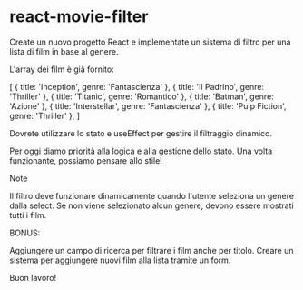 react-movie-filter
===

Create un nuovo progetto React e implementate un sistema di filtro per una lista di film in base al genere.

L'array dei film è già fornito: 

 [
   { title: 'Inception', genre: 'Fantascienza' },
   { title: 'Il Padrino', genre: 'Thriller' },
   { title: 'Titanic', genre: 'Romantico' },
   { title: 'Batman', genre: 'Azione' },
   { title: 'Interstellar', genre: 'Fantascienza' },
   { title: 'Pulp Fiction', genre: 'Thriller' },
 ]


Dovrete utilizzare lo stato e useEffect per gestire il filtraggio dinamico.

Per oggi diamo priorità alla logica e alla gestione dello stato. Una volta funzionante, possiamo pensare allo stile!

Note

Il filtro deve funzionare dinamicamente quando l'utente seleziona un genere dalla select.
Se non viene selezionato alcun genere, devono essere mostrati tutti i film.

BONUS:

Aggiungere un campo di ricerca per filtrare i film anche per titolo.
Creare un sistema per aggiungere nuovi film alla lista tramite un form.

Buon lavoro!